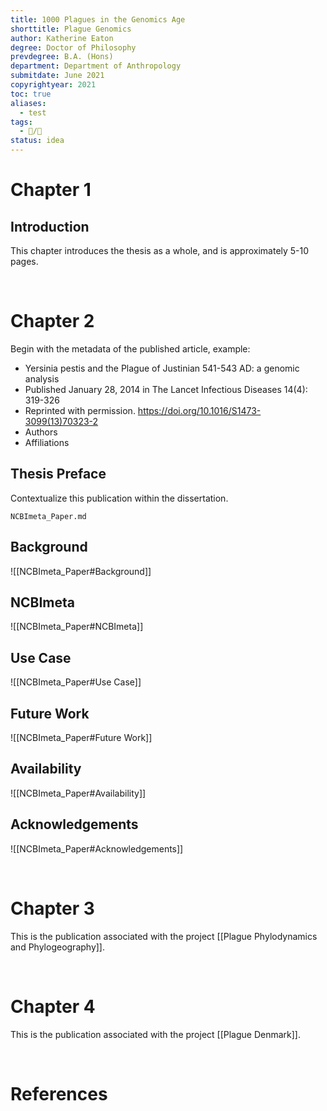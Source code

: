```yaml
---
title: 1000 Plagues in the Genomics Age
shorttitle: Plague Genomics
author: Katherine Eaton
degree: Doctor of Philosophy
prevdegree: B.A. (Hons)
department: Department of Anthropology
submitdate: June 2021
copyrightyear: 2021
toc: true
aliases:
  - test
tags:
  - 📝/🌱
status: idea
---
```


# Chapter 1

## Introduction

This chapter introduces the thesis as a whole, and is approximately 5-10 pages.

<div style="page-break-after: always; visibility: hidden">
\pagebreak
</div>

# Chapter 2

Begin with the metadata of the published article,  example:

- Yersinia pestis and the Plague of Justinian 541-543 AD: a genomic analysis 
- Published January 28, 2014 in The Lancet Infectious Diseases 14(4): 319-326
- Reprinted with permission. https://doi.org/10.1016/S1473-3099(13)70323-2
- Authors
- Affiliations

## Thesis Preface

Contextualize this publication within the dissertation.

<!-- 
## Summary 
![[NCBImeta Paper#Summary]] 
-->

```{.include shift-heading-level-by=1}
NCBImeta_Paper.md
```

<!-- ![[NCBImeta Paper#Summary]] -->

## Background

![[NCBImeta_Paper#Background]]

## NCBImeta

![[NCBImeta_Paper#NCBImeta]]

## Use Case

![[NCBImeta_Paper#Use Case]]

## Future Work

![[NCBImeta_Paper#Future Work]]

## Availability

![[NCBImeta_Paper#Availability]]

## Acknowledgements

![[NCBImeta_Paper#Acknowledgements]]

<div style="page-break-after: always; visibility: hidden">
\pagebreak
</div>

# Chapter 3

This is the publication associated with the project [[Plague Phylodynamics and Phylogeography]].

<div style="page-break-after: always; visibility: hidden">
\pagebreak
</div>

# Chapter 4

This is the publication associated with the project [[Plague Denmark]].

<div style="page-break-after: always; visibility: hidden">
\pagebreak
</div>

# References
